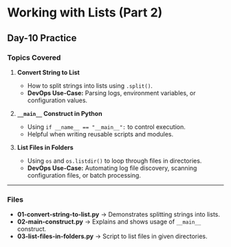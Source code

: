 # Working with Lists (Part 2)

## Day-10 Practice

### Topics Covered

1. **Convert String to List**
   - How to split strings into lists using `.split()`.
   - **DevOps Use-Case:** Parsing logs, environment variables, or configuration values.

2. **`__main__` Construct in Python**
   - Using `if __name__ == "__main__":` to control execution.
   - Helpful when writing reusable scripts and modules.

3. **List Files in Folders**
   - Using `os` and `os.listdir()` to loop through files in directories.
   - **DevOps Use-Case:** Automating log file discovery, scanning configuration files, or batch processing.

---

### Files

- **01-convert-string-to-list.py** → Demonstrates splitting strings into lists. 
- **02-main-construct.py** → Explains and shows usage of `__main__` construct. 
- **03-list-files-in-folders.py** → Script to list files in given directories.